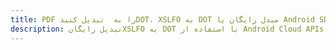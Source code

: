 ---title: PDF را به  تبدیل کنیدDOT، XSLFO به DOT مبدل رایگان یا Android SDKdescription: تبدیل رایگانXSLFO به DOT با استفاده از Android Cloud APIs & SDK همچنین اسناد PDF را در Cloud ایجاد، ویرایش و رندر کنید.---